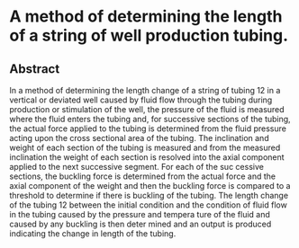 # A method of determining the length of a string of well production tubing.

## Abstract
In a method of determining the length change of a string of tubing 12 in a vertical or deviated well caused by fluid flow through the tubing during production or stimulation of the well, the pressure of the fluid is measured where the fluid enters the tubing and, for successive sections of the tubing, the actual force applied to the tubing is determined from the fluid pressure acting upon the cross sectional area of the tubing. The inclination and weight of each section of the tubing is measured and from the measured inclination the weight of each section is resolved into the axial component applied to the next successive segment. For each of the suc cessive sections, the buckling force is determined from the actual force and the axial component of the weight and then the buckling force is compared to a threshold to determine if there is buckling of the tubing. The length change of the tubing 12 between the initial condition and the condition of fluid flow in the tubing caused by the pressure and tempera ture of the fluid and caused by any buckling is then deter mined and an output is produced indicating the change in length of the tubing.